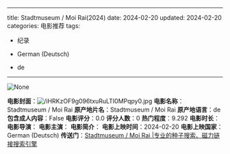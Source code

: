 
---
title: Stadtmuseum / Moi Rai(2024)
date: 2024-02-20
updated: 2024-02-20
categories: 电影推荐
tags:

- 纪录

- German (Deutsch)
- de
---

<img src="https://image.tmdb.org/t/p/originalNone" alt="None" title="None">

**电影封面**：<img src="https://image.tmdb.org/t/p/w200/iHRKzOF9g096txuRuLTI0MPqpy0.jpg" alt="/iHRKzOF9g096txuRuLTI0MPqpy0.jpg" title="/iHRKzOF9g096txuRuLTI0MPqpy0.jpg">
**电影名称**：Stadtmuseum / Moi Rai
**原产地片名**：Stadtmuseum / Moi Rai
**原产地语言**：de
**包含成人内容**：False
**电影评分**：0.0
**评分人数**：0
**热门程度**：9.292
**电影时长**：
**电影导演**：
**电影主演**：
**电影简介**：
**电影上映时间**：2024-02-20
**电影上映国家**：German (Deutsch)
**传送门**：[Stadtmuseum / Moi Rai |专业的种子搜索、磁力链接搜索引擎](https://movie.amd794.com:2083/?search=Stadtmuseum%20/%20Moi%20Rai&ordering=&mode=match_phrase&page_size=10&page=1)

